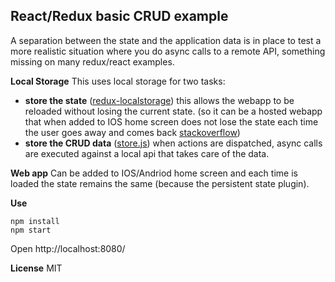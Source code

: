 
React/Redux basic CRUD example
-------------------------------

A separation between the state and the application data is in place to test a more realistic situation where you do async calls to a remote API, something missing on many redux/react examples.

**Local Storage**
This uses local storage for two tasks:

- **store the state** ([redux-localstorage](https://github.com/elgerlambert/redux-localstorage))
	this allows the webapp to be reloaded without losing the current state. (so it can be a hosted webapp that when added to IOS home screen does not lose the state each time the user goes away and comes back [stackoverflow](http://stackoverflow.com/questions/6930771/stop-reloading-of-web-app-launched-from-iphone-home-screen))
- **store the CRUD data** ([store.js](https://github.com/marcuswestin/store.js/))
	when actions are dispatched, async calls are executed against a local api that takes care of the data.

**Web app**
Can be added to IOS/Andriod home screen and each time is loaded the state remains the same (because the persistent state plugin).

**Use**
```
npm install
npm start
```

Open http://localhost:8080/

**License**
MIT
